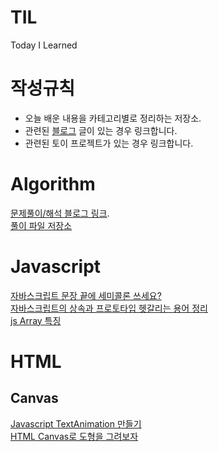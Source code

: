 # TIL
Today I Learned

# 작성규칙
- 오늘 배운 내용을 카테고리별로 정리하는 저장소.
- 관련된 [블로그](https://yaehee.oopy.io/) 글이 있는 경우 링크합니다.
- 관련된 토이 프로젝트가 있는 경우 링크합니다.

# Algorithm

[문제풀이/해석 블로그 링크](https://yaehee.oopy.io/44a75ff9-2bef-4f04-994c-fd60bce9ca11).  
[풀이 파일 저장소](https://github.com/YaeheeChoe/TIL/blob/main/Algorithm/Algo.md)

# Javascript
[자바스크립트 문장 끝에 세미콜론 쓰세요?](https://yaehee.oopy.io/d49b3620-1b0a-48a0-b509-3a1a5d6229a6)  
[자바스크립트의 상속과 프로토타입 헷갈리는 용어 정리](https://yaehee.oopy.io/67d67ace-2186-45d0-9cbe-20033064ceee)  
[js Array 특징](https://yaehee.oopy.io/1286e0c0-38d4-4bd9-8c9c-f169cafe6444)

# HTML
## Canvas
[Javascript TextAnimation 만들기](https://yaehee.oopy.io/a09be584-9713-45b8-b778-9f8ae3c7c30b)  
[HTML Canvas로 도형을 그려보자](https://yaehee.oopy.io/4448fe4a-7a14-4d97-bd21-35d6f39de280)
